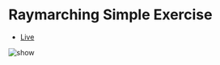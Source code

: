 # Raymarching Simple Exercise

- [Live](https://raymarching-simple-practise.vercel.app/)

![show](https://i.bmp.ovh/imgs/2022/08/24/2381fe5e92b92b40.png)
